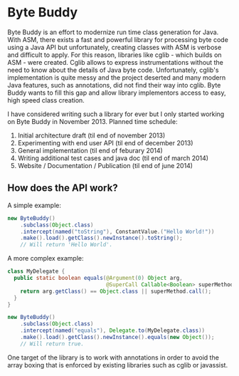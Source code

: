 Byte Buddy
==============

Byte Buddy is an effort to modernize run time class generation for Java. With ASM, there exists a fast and powerful library for processing byte code using a Java API but unfortunately, creating classes with ASM is verbose and difficult to apply. For this reason, libraries like cglib - which builds on ASM - were created. Cglib allows to express instrumentations without the need to know about the details of Java byte code. Unfortunately, cglib's implementation is quite messy and the project deserted and many modern Java features, such as annotations, did not find their way into cglib. Byte Buddy wants to fill this gap and allow library implementors access to easy, high speed class creation.

I have considered writing such a library for ever but I only started working on Byte Buddy in November 2013. Planned time schedule:

1. Initial architecture draft (til end of november 2013)
2. Experimenting with end user API (til end of december 2013)
3. General implementation (til end of feburary 2014)
4. Writing additional test cases and java doc (til end of march 2014)
5. Website / Documentation / Publication (til end of june 2014)

How does the API work?
------------------

A simple example:

```java
new ByteBuddy()
    .subclass(Object.class)
    .intercept(named("toString"), ConstantValue.("Hello World!"))
    .make().load().getClass().newInstance().toString();
    // Will return 'Hello World'.
```

A more complex example:

```java
class MyDelegate {
  public static boolean equals(@Argument(0) Object arg, 
                               @SuperCall Callable<Boolean> superMethod) {
    return arg.getClass() == Object.class || superMethod.call();
  }
}

new ByteBuddy()
    .subclass(Object.class)
    .intercept(named("equals"), Delegate.to(MyDelegate.class))
    .make().load().getClass().newInstance().equals(new Object());
    // Will return true.
```

One target of the library is to work with annotations in order to avoid the array boxing that is enforced by existing libraries such as cglib or javassist.
